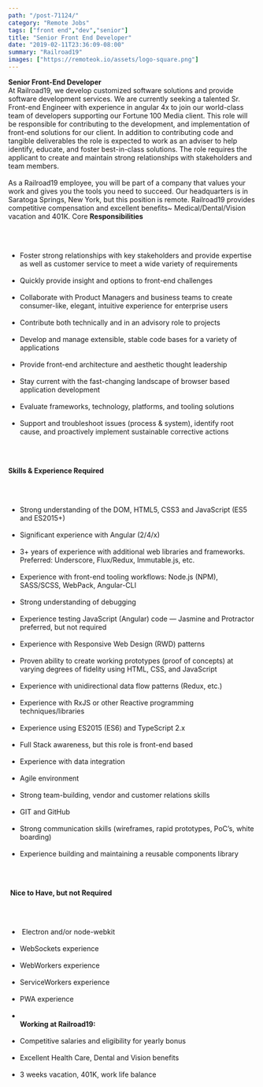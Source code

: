 ```yaml
---
path: "/post-71124/"
category: "Remote Jobs"
tags: ["front end","dev","senior"]
title: "Senior Front End Developer"
date: "2019-02-11T23:36:09-08:00"
summary: "Railroad19"
images: ["https://remoteok.io/assets/logo-square.png"]
---
```


<p><strong>Senior Front-End Developer </strong><br>At Railroad19, we develop customized software solutions and provide software development services. We are currently seeking a talented Sr. Front-end Engineer with experience in angular 4x to join our world-class team of developers supporting our Fortune 100 Media client. This role will be responsible for contributing to the development, and implementation of front-end solutions for our client. In addition to contributing code and tangible deliverables the role is expected to work as an adviser to help identify, educate, and foster best-in-class solutions. The role requires the applicant to create and maintain strong relationships with stakeholders and team members.<br><br>As a Railroad19 employee, you will be part of a company that values your work and gives you the tools you need to succeed. Our headquarters is in Saratoga Springs, New York, but this position is remote. Railroad19 provides competitive compensation and excellent benefits~ Medical/Dental/Vision vacation and 401K. Core <strong>Responsibilities</strong></p><br /><ul><br /><li>Foster strong relationships with key stakeholders and provide expertise as well as customer service to meet a wide variety of requirements</li><br /><li>Quickly provide insight and options to front-end challenges</li><br /><li>Collaborate with Product Managers and business teams to create consumer-like, elegant, intuitive&nbsp;experience for enterprise users</li><br /><li>Contribute both technically and in an advisory role to projects</li><br /><li>Develop and manage extensible, stable code bases for a variety of applications</li><br /><li>Provide front-end architecture and aesthetic thought leadership</li><br /><li>Stay current with the fast-changing landscape of browser based application development</li><br /><li>Evaluate frameworks, technology, platforms, and tooling solutions</li><br /><li>Support and troubleshoot issues (process &amp; system), identify root cause, and proactively implement sustainable corrective actions</li><br /></ul><br /><p><strong>Skills &amp; Experience Required</strong></p><br /><ul><br /><li>Strong understanding of the DOM, HTML5, CSS3 and JavaScript (ES5 and ES2015+)</li><br /><li>Significant experience with Angular (2/4/x)</li><br /><li>3+ years of experience with additional web libraries and frameworks. Preferred: Underscore, Flux/Redux, Immutable.js, etc.</li><br /><li>Experience with front-end tooling workflows: Node.js (NPM), SASS/SCSS, WebPack, Angular-CLI</li><br /><li>Strong understanding of debugging</li><br /><li>Experience testing JavaScript (Angular) code &mdash; Jasmine and Protractor preferred, but not required</li><br /><li>Experience with Responsive Web Design (RWD) patterns</li><br /><li>Proven ability to create working prototypes (proof of concepts) at varying degrees of fidelity using HTML, CSS, and JavaScript</li><br /><li>Experience with unidirectional data flow patterns (Redux, etc.)</li><br /><li>Experience with RxJS or other Reactive programming techniques/libraries</li><br /><li>Experience using ES2015 (ES6) and TypeScript 2.x</li><br /><li>Full Stack awareness, but this role is front-end based</li><br /><li>Experience with data integration</li><br /><li>Agile environment</li><br /><li>Strong team-building, vendor and customer relations skills</li><br /><li>GIT and GitHub</li><br /><li>Strong communication skills (wireframes, rapid prototypes, PoC&rsquo;s, white boarding)</li><br /><li>Experience building and maintaining a reusable components library</li><br /></ul><br /><p>&nbsp;<strong>Nice to Have, but not Required</strong></p><br /><ul><br /><li>&nbsp;Electron and/or node-webkit</li><br /><li>WebSockets experience</li><br /><li>WebWorkers experience</li><br /><li>ServiceWorkers experience</li><br /><li>PWA experience</li><br /><li><br><strong>Working at Railroad19:</strong></li><br /><li>Competitive salaries and eligibility for yearly bonus</li><br /><li>Excellent Health Care, Dental and Vision benefits</li><br /><li>3 weeks vacation, 401K, work life balance</li><br /></ul>
